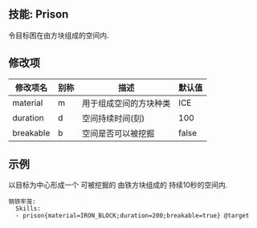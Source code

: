 技能: Prison
--------------------------

令目标困在由方块组成的空间内.

修改项
----------

| 修改项名 | 别称    | 描述                                                                                                    | 默认值 |
|-----------|------------|----------------------------------------------------------------------------------------------------------------|---------------|
| material  | m       | 用于组成空间的方块种类         | ICE           |
| duration  | d       | 空间持续时间(刻)                     | 100           |
| breakable | b       | 空间是否可以被挖掘 | false         |

示例
--------

以目标为中心形成一个 可被挖掘的 由铁方块组成的 持续10秒的空间内.

    钢铁牢笼:
      Skills:
      - prison{material=IRON_BLOCK;duration=200;breakable=true} @target